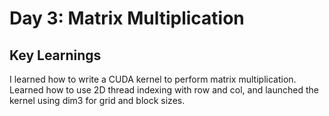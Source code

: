 # Day 3: Matrix Multiplication

## Key Learnings
I learned how to write a CUDA kernel to perform matrix multiplication. Learned how to use 2D thread indexing with row and col, and launched the kernel using dim3 for grid and block sizes. 